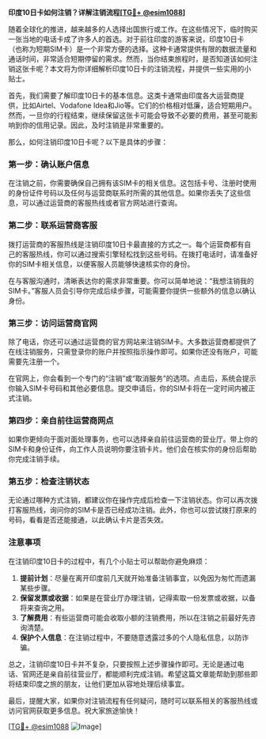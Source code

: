**印度10日卡如何注销？详解注销流程[[TG💪+ @esim1088](https://t.me/s/esim1088)]**

随着全球化的推进，越来越多的人选择出国旅行或工作。在这些情况下，临时购买一张当地的电话卡成了许多人的首选。对于前往印度的游客来说，印度10日卡（也称为短期SIM卡）是一个非常方便的选择。这种卡通常提供有限的数据流量和通话时间，非常适合短期停留的需求。然而，当你结束旅程时，是否知道该如何注销这张卡呢？本文将为你详细解析印度10日卡的注销流程，并提供一些实用的小贴士。

首先，我们需要了解印度10日卡的基本信息。这类卡通常由印度各大运营商提供，比如Airtel、Vodafone Idea和Jio等。它们的价格相对低廉，适合短期用户。然而，一旦你的行程结束，继续保留这张卡可能会导致不必要的费用，甚至可能影响到你的信用记录。因此，及时注销是非常重要的。

那么，如何注销印度10日卡呢？以下是具体的步骤：

### **第一步：确认账户信息**
在注销之前，你需要确保自己拥有该SIM卡的相关信息。这包括卡号、注册时使用的身份证件号码以及任何与运营商联系时所需的其他信息。如果你丢失了这些信息，可以通过运营商的客服热线或者官方网站进行查询。

### **第二步：联系运营商客服**
拨打运营商的客服热线是注销印度10日卡最直接的方式之一。每个运营商都有自己的客服热线，你可以通过搜索引擎轻松找到这些号码。在拨打电话时，请准备好你的SIM卡相关信息，以便客服人员能够快速核实你的身份。

在与客服沟通时，清晰表达你的需求非常重要。你可以简单地说：“我想注销我的SIM卡。”客服人员会引导你完成后续步骤，可能需要你提供一些额外的信息以确认身份。

### **第三步：访问运营商官网**
除了电话，你还可以通过运营商的官方网站来注销SIM卡。大多数运营商都提供了在线注销服务，只需登录你的账户并按照指示操作即可。如果你还没有账户，可能需要先注册一个。

在官网上，你会看到一个专门的“注销”或“取消服务”的选项。点击后，系统会提示你输入SIM卡号码和其他必要信息。提交申请后，你的SIM卡将在一定时间内被正式注销。

### **第四步：亲自前往运营商网点**
如果你更倾向于面对面处理事务，也可以选择亲自前往运营商的营业厅。带上你的SIM卡和身份证件，向工作人员说明你要注销卡片。他们会在核实你的身份后帮助你完成注销手续。

### **第五步：检查注销状态**
无论通过哪种方式注销，都建议你在操作完成后检查一下注销状态。你可以再次拨打客服热线，询问你的SIM卡是否已经成功注销。此外，你也可以尝试拨打原来的号码，看看是否还能接通，以此确认卡片是否失效。

### **注意事项**
在注销印度10日卡的过程中，有几个小贴士可以帮助你避免麻烦：
1. **提前计划**：尽量在离开印度前几天就开始准备注销事宜，以免因为匆忙而遗漏某些步骤。
2. **保留发票或收据**：如果是在营业厅办理注销，记得索取一份发票或收据，以备将来查询之用。
3. **了解费用**：有些运营商可能会收取小额的注销费用，所以在注销之前最好先咨询清楚。
4. **保护个人信息**：在注销过程中，不要随意透露过多的个人隐私信息，以防诈骗。

总之，注销印度10日卡并不复杂，只要按照上述步骤操作即可。无论是通过电话、官网还是亲自前往营业厅，都能顺利完成注销。希望这篇文章能帮助到那些即将结束印度之旅的朋友，让他们更加从容地处理后续事宜。

最后，提醒大家，如果你对注销流程有任何疑问，随时可以联系相关的客服热线或访问官网获取更多信息。祝大家旅途愉快！

[[TG💪+ @esim1088](https://t.me/s/esim1088) ![Image](https://i.postimg.cc/4NQfJmqS/Snipaste-2025-05-13-00-14-12.png)]